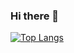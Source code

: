 ### Hi there 👋

[![Top Langs](https://github-readme-stats.vercel.app/api/top-langs/?username=maximsamokhval)](https://github.com/anuraghazra/github-readme-stats)

<!--
**maximsamokhval/maximsamokhval** is a ✨ _special_ ✨ repository because its `README.md` (this file) appears on your GitHub profile.

Here are some ideas to get you started:

- 🔭 I’m currently working on ...
- 🌱 I’m currently learning ...
- 👯 I’m looking to collaborate on ...
- 🤔 I’m looking for help with ...
- 💬 Ask me about ...
- 📫 How to reach me: ...
- 😄 Pronouns: ...
- ⚡ Fun fact: ...
-->
